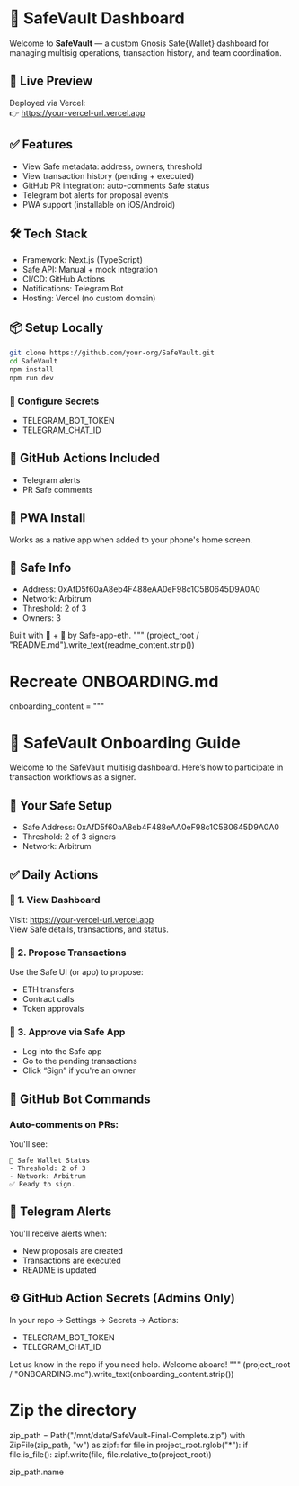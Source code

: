 # 🔐 SafeVault Dashboard

Welcome to **SafeVault** — a custom Gnosis Safe{Wallet} dashboard for managing multisig operations, transaction history, and team coordination.

## 🚀 Live Preview
Deployed via Vercel:  
👉 https://your-vercel-url.vercel.app

## ✅ Features
- View Safe metadata: address, owners, threshold
- View transaction history (pending + executed)
- GitHub PR integration: auto-comments Safe status
- Telegram bot alerts for proposal events
- PWA support (installable on iOS/Android)

## 🛠 Tech Stack
- Framework: Next.js (TypeScript)
- Safe API: Manual + mock integration
- CI/CD: GitHub Actions
- Notifications: Telegram Bot
- Hosting: Vercel (no custom domain)

## 📦 Setup Locally

```bash
git clone https://github.com/your-org/SafeVault.git
cd SafeVault
npm install
npm run dev
```

### 🔧 Configure Secrets
- TELEGRAM_BOT_TOKEN
- TELEGRAM_CHAT_ID

## 🔁 GitHub Actions Included
- Telegram alerts
- PR Safe comments

## 📲 PWA Install
Works as a native app when added to your phone's home screen.

## 🔐 Safe Info
- Address: 0xAfD5f60aA8eb4F488eAA0eF98c1C5B0645D9A0A0
- Network: Arbitrum
- Threshold: 2 of 3
- Owners: 3

Built with 💼 + 🔐 by Safe-app-eth.
"""
(project_root / "README.md").write_text(readme_content.strip())

# Recreate ONBOARDING.md
onboarding_content = """
# 👋 SafeVault Onboarding Guide

Welcome to the SafeVault multisig dashboard. Here’s how to participate in transaction workflows as a signer.

## 🔐 Your Safe Setup
- Safe Address: 0xAfD5f60aA8eb4F488eAA0eF98c1C5B0645D9A0A0
- Threshold: 2 of 3 signers
- Network: Arbitrum

## ✅ Daily Actions

### 🧾 1. View Dashboard
Visit: https://your-vercel-url.vercel.app  
View Safe details, transactions, and status.

### 🧪 2. Propose Transactions
Use the Safe UI (or app) to propose:
- ETH transfers
- Contract calls
- Token approvals

### 👥 3. Approve via Safe App
- Log into the Safe app
- Go to the pending transactions
- Click “Sign” if you're an owner

## 🤖 GitHub Bot Commands

### Auto-comments on PRs:
You'll see:

```
🔐 Safe Wallet Status
- Threshold: 2 of 3
- Network: Arbitrum
✅ Ready to sign.
```

## 📡 Telegram Alerts
You'll receive alerts when:
- New proposals are created
- Transactions are executed
- README is updated

## ⚙️ GitHub Action Secrets (Admins Only)
In your repo → Settings → Secrets → Actions:
- TELEGRAM_BOT_TOKEN
- TELEGRAM_CHAT_ID

Let us know in the repo if you need help. Welcome aboard!
"""
(project_root / "ONBOARDING.md").write_text(onboarding_content.strip())

# Zip the directory
zip_path = Path("/mnt/data/SafeVault-Final-Complete.zip")
with ZipFile(zip_path, "w") as zipf:
    for file in project_root.rglob("*"):
        if file.is_file():
            zipf.write(file, file.relative_to(project_root))

zip_path.name

